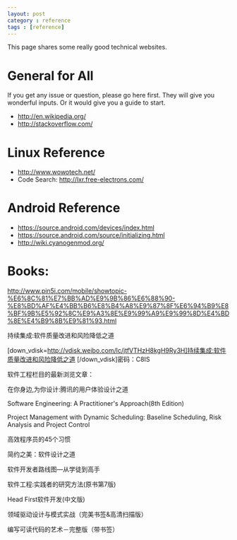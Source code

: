 ```yaml
---
layout: post
category : reference
tags : [reference]
---
```


This page shares some really good technical websites.

# General for All

If you get any issue or question, please go here first.
They will give you wonderful inputs. Or it would give you a guide to start.

* http://en.wikipedia.org/
* http://stackoverflow.com/

# Linux Reference

* http://www.wowotech.net/
* Code Search: http://lxr.free-electrons.com/

# Android Reference

* https://source.android.com/devices/index.html
* https://source.android.com/source/initializing.html
* http://wiki.cyanogenmod.org/

# Books:

http://www.pin5i.com/mobile/showtopic-%E6%8C%81%E7%BB%AD%E9%9B%86%E6%88%90-%E8%BD%AF%E4%BB%B6%E8%B4%A8%E9%87%8F%E6%94%B9%E8%BF%9B%E5%92%8C%E9%A3%8E%E9%99%A9%E9%99%8D%E4%BD%8E%E4%B9%8B%E9%81%93.html

持续集成:软件质量改进和风险降低之道

[down_vdisk=http://vdisk.weibo.com/lc/jtfVTHzH8kgH9Ry3H]持续集成:软件质量改进和风险降低之道 [/down_vdisk]密码：C8IS

软件工程栏目的最新浏览文章：

在你身边,为你设计:腾讯的用户体验设计之道

Software Engineering: A Practitioner's Approach(8th Edition)

Project Management with Dynamic Scheduling: Baseline Scheduling, Risk Analysis and Project Control

高效程序员的45个习惯

简约之美：软件设计之道

软件开发者路线图—从学徒到高手

软件工程:实践者的研究方法(原书第7版)

Head First软件开发(中文版)

领域驱动设计与模式实战（完美书签&高清扫描版）

编写可读代码的艺术－完整版（带书签）
